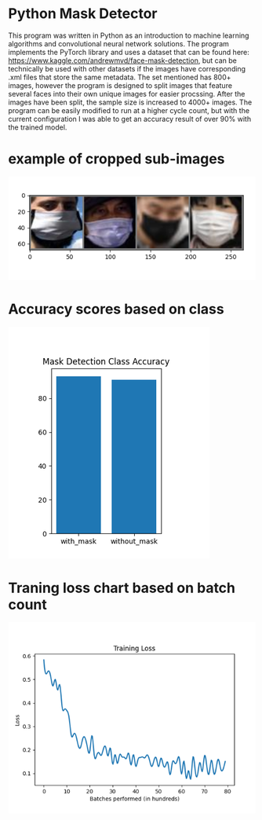 # Python Mask Detector
This program was written in Python as an introduction to machine learning algorithms and convolutional neural network solutions. The program
implements the PyTorch library and uses a dataset that can be found here: https://www.kaggle.com/andrewmvd/face-mask-detection, but can be technically be used
with other datasets if the images have corresponding .xml files that store the same metadata. The set mentioned has 800+ images, however the program is
designed to split images that feature several faces into their own unique images for easier procssing. After the images have been split, the sample size is
increased to 4000+ images. The program can be easily modified to run at a higher cycle count, but with the current configuration I was able to get an accuracy result of
over 90% with the trained model.

# example of cropped sub-images
![alt text](https://raw.githubusercontent.com/jnovak96/MaskDetection/john/charts/Untitled.png)

# Accuracy scores based on class
![alt text](https://github.com/jnovak96/MaskDetection/blob/john/charts/accuracy.png?raw=true)

# Traning loss chart based on batch count
![alt text](https://github.com/jnovak96/MaskDetection/blob/john/charts/training_loss.png?raw=true)
